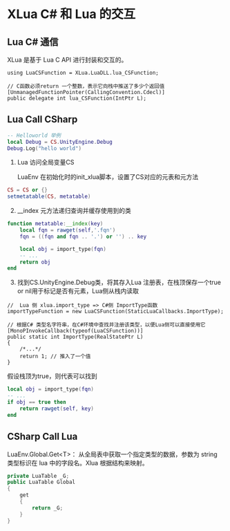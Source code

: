 # XLua C# 和 Lua 的交互

## Lua C# 通信

XLua 是基于 Lua C API 进行封装和交互的。

```CSharp 
using LuaCSFunction = XLua.LuaDLL.lua_CSFunction;

// C函数必须return 一个整数，表示它向栈中推送了多少个返回值
[UnmanagedFunctionPointer(CallingConvention.Cdecl)]
public delegate int lua_CSFunction(IntPtr L);
```

## Lua Call CSharp

```Lua
-- Helloworld 举例
local Debug = CS.UnityEngine.Debug
Debug.Log("hello world")
```

1. Lua 访问全局变量CS
    
    LuaEnv 在初始化时的init_xlua脚本，设置了CS对应的元表和元方法

```lua
CS = CS or {}
setmetatable(CS, metatable)
```

2. __index 元方法递归查询并缓存使用到的类

```Lua
function metatable:__index(key)
    local fqn = rawget(self,'.fqn')
    fqn = ((fqn and fqn .. '.') or '') .. key

    local obj = import_type(fqn)
    -- ...
    return obj
end
```

3. 找到CS.UnityEngine.Debug类，将其存入Lua 注册表，在栈顶保存一个true or nil用于标记是否有元素，Lua侧从栈内读取

```CSharp
//  Lua 侧 xlua.import_type => C#侧 ImportType函数
importTypeFunction = new LuaCSFunction(StaticLuaCallbacks.ImportType);

// 根据C# 类型名字符串，在C#环境中查找并注册该类型，以便Lua侧可以直接使用它
[MonoPInvokeCallback(typeof(LuaCSFunction))]
public static int ImportType(RealStatePtr L) 
{ 
    /*...*/ 
    return 1; // 推入了一个值
}
```

假设栈顶为true，则代表可以找到
```Lua
local obj = import_type(fqn)
-- ...
if obj == true then
    return rawget(self, key)
end
```

## CSharp Call Lua

LuaEnv.Global.Get\<T\>： 从全局表中获取一个指定类型的数据，参数为 string 类型标识在 lua 中的字段名。Xlua 根据结构来映射。

```csharp
private LuaTable _G;
public LuaTable Global
{
    get
    {
        return _G;
    }
}
```
